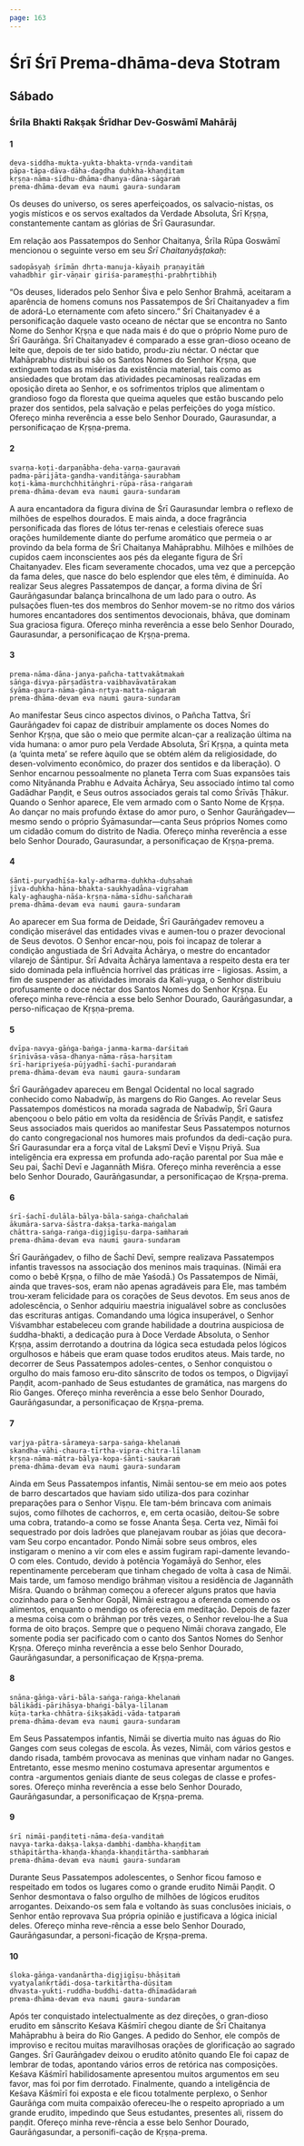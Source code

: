 ```yaml
---
page: 163
---
```


# Śrī Śrī Prema-dhāma-deva Stotram

## Sábado

### Śrīla Bhakti Rakṣak Śrīdhar Dev-Goswāmī Mahārāj

#### 1

    deva-siddha-mukta-yukta-bhakta-vṛnda-vanditaṁ
    pāpa-tāpa-dāva-dāha-dagdha duḥkha-khaṇḍitam
    kṛṣṇa-nāma-sīdhu-dhāma-dhanya-dāna-sāgaraṁ
    prema-dhāma-devam eva naumi gaura-sundaram

Os deuses do universo, os seres aperfeiçoados, os salvacio-nistas, os yogis místicos e os servos exaltados da Verdade Absoluta, Śrī Kṛṣṇa, constantemente cantam as glórias de Śrī Gaurasundar.

Em relação aos Passatempos do Senhor Chaitanya, Śrīla Rūpa Goswāmī mencionou o seguinte verso em seu *Śrī Chaitanyāṣṭakaḥ*:

    sadopāsyaḥ śrīmān dhṛta-manuja-kāyaiḥ praṇayitāṁ
    vahadbhir gīr-vāṇair giriśa-parameṣṭhi-prabhṛtibhiḥ

“Os deuses, liderados pelo Senhor Śiva e pelo Senhor Brahmā, aceitaram a aparência de homens comuns nos Passatempos de Śrī Chaitanyadev a fim de adorá-Lo eternamente com afeto sincero.” Śrī Chaitanyadev é a personificação daquele vasto oceano de néctar que se encontra no Santo Nome do Senhor Kṛṣṇa e que nada mais é do que o próprio Nome puro de Śrī Gaurāṅga. Śrī Chaitanyadev é comparado a esse gran-dioso oceano de leite que, depois de ter sido batido, produ-ziu néctar. O néctar que Mahāprabhu distribui são os Santos Nomes do Senhor Kṛṣṇa, que extinguem todas as misérias da existência material, tais como as ansiedades que brotam das atividades pecaminosas realizadas em oposição direta ao Senhor, e os sofrimentos triplos que alimentam o grandioso fogo da floresta que queima aqueles que estão buscando pelo prazer dos sentidos, pela salvação e pelas perfeições do yoga místico. Ofereço minha reverência a esse belo Senhor Dourado, Gaurasundar, a personificaçao de Kṛṣṇa-prema.

#### 2

    svarṇa-koṭi-darpaṇābha-deha-varṇa-gauravaṁ
    padma-pārijāta-gandha-vanditāṅga-saurabham
    koṭi-kāma-murchchhitāṅghri-rūpa-rāsa-raṅgaraṁ
    prema-dhāma-devam eva naumi gaura-sundaram

A aura encantadora da figura divina de Śrī Gaurasundar lembra o reflexo de milhões de espelhos dourados. E mais ainda, a doce fragrância personificada das flores de lótus ter-renas e celestiais oferece suas orações humildemente diante do perfume aromático que permeia o ar provindo da bela forma de Śrī Chaitanya Mahāprabhu. Milhões e milhões de cupidos caem inconscientes aos pés da elegante figura de Śrī Chaitanyadev. Eles ficam severamente chocados, uma vez que a percepção da fama deles, que nasce do belo esplendor que eles têm, é diminuída. Ao realizar Seus alegres Passatempos de dançar, a forma divina de Śrī Gaurāṅgasundar balança brincalhona de um lado para o outro. As pulsações fluen-tes dos membros do Senhor movem-se no ritmo dos vários humores encantadores dos sentimentos devocionais, bhāva, que dominam Sua graciosa figura. Ofereço minha reverência a esse belo Senhor Dourado, Gaurasundar, a personificaçao de Kṛṣṇa-prema.

#### 3

    prema-nāma-dāna-janya-pañcha-tattvakātmakaṁ
    sāṅga-divya-pārṣadāstra-vaibhavāvatārakam
    śyāma-gaura-nāma-gāna-nṛtya-matta-nāgaraṁ
    prema-dhāma-devam eva naumi gaura-sundaram

Ao manifestar Seus cinco aspectos divinos, o Pañcha Tattva, Śrī Gaurāṅgadev foi capaz de distribuir amplamente os doces Nomes do Senhor Kṛṣṇa, que são o meio que permite alcan-çar a realização última na vida humana: o amor puro pela Verdade Absoluta, Śrī Kṛṣṇa, a quinta meta (a ‘quinta meta’ se refere àquilo que se obtém além da religiosidade, do desen-volvimento econômico, do prazer dos sentidos e da liberação). O Senhor encarnou pessoalmente no planeta Terra com Suas expansões tais como Nityānanda Prabhu e Advaita Āchārya, Seu associado íntimo tal como Gadādhar Paṇḍit, e Seus outros associados gerais tal como Śrīvās Ṭhākur. Quando o Senhor aparece, Ele vem armado com o Santo Nome de Kṛṣṇa. Ao dançar no mais profundo êxtase do amor puro, o Senhor Gaurāṅgadev—mesmo sendo o próprio Śyāmasundar—canta Seus próprios Nomes como um cidadão comum do distrito de Nadia. Ofereço minha reverência a esse belo Senhor Dourado, Gaurasundar, a personificaçao de Kṛṣṇa-prema.

#### 4

    śānti-puryadhīśa-kaly-adharma-duḥkha-duḥsahaṁ
    jīva-duḥkha-hāna-bhakta-saukhyadāna-vigraham
    kaly-aghaugha-nāśa-kṛṣṇa-nāma-sīdhu-sañcharaṁ
    prema-dhāma-devam eva naumi gaura-sundaram

Ao aparecer em Sua forma de Deidade, Śrī Gaurāṅgadev removeu a condição miserável das entidades vivas e aumen-tou o prazer devocional de Seus devotos. O Senhor encar-nou, pois foi incapaz de tolerar a condição angustiada de Śrī Advaita Āchārya, o mestre do encantador vilarejo de Śāntipur. Śrī Advaita Āchārya lamentava a respeito desta era ter sido dominada pela influência horrível das práticas irre - ligiosas. Assim, a fim de suspender as atividades imorais da Kali-yuga, o Senhor distribuiu profusamente o doce néctar dos Santos Nomes do Senhor Kṛṣṇa. Eu ofereço minha reve-rência a esse belo Senhor Dourado, Gaurāṅgasundar, a perso-nificaçao de Kṛṣṇa-prema.

#### 5

    dvīpa-navya-gāṅga-baṅga-janma-karma-darśitaṁ
    śrīnivāsa-vāsa-dhanya-nāma-rāsa-harṣitam
    śrī-haripriyeśa-pūjyadhī-śachī-purandaraṁ
    prema-dhāma-devam eva naumi gaura-sundaram

Śrī Gaurāṅgadev apareceu em Bengal Ocidental no local sagrado conhecido como Nabadwīp, às margens do Rio Ganges. Ao revelar Seus Passatempos domésticos na morada sagrada de Nabadwīp, Śrī Gaura abençoou o belo pátio em volta da residência de Śrīvās Paṇḍit, e satisfez Seus associados mais queridos ao manifestar Seus Passatempos noturnos do canto congregacional nos humores mais profundos da dedi-cação pura. Śrī Gaurasundar era a força vital de Lakṣmī Devī e Viṣṇu Priyā. Sua inteligência era expressa em profunda ado-ração parental por Sua mãe e Seu pai, Śachī Devī e Jagannāth Miśra. Ofereço minha reverência a esse belo Senhor Dourado, Gaurāṅgasundar, a personificaçao de Kṛṣṇa-prema.

#### 6

    śrī-śachī-dulāla-bālya-bāla-saṅga-chañchalaṁ
    ākumāra-sarva-śāstra-dakṣa-tarka-maṅgalam
    chāttra-saṅga-raṅga-digjigīṣu-darpa-saṁharaṁ
    prema-dhāma-devam eva naumi gaura-sundaram

Śrī Gaurāṅgadev, o filho de Śachī Devī, sempre realizava Passatempos infantis travessos na associação dos meninos mais traquinas. (Nimāi era como o bebê Kṛṣṇa, o filho de mãe Yaśodā.) Os Passatempos de Nimāi, ainda que traves-sos, eram não apenas agradáveis para Ele, mas também trou-xeram felicidade para os corações de Seus devotos. Em seus anos de adolescência, o Senhor adquiriu maestria inigualável sobre as conclusões das escrituras antigas. Comandando uma lógica insuperável, o Senhor Viśvambhar estabeleceu com grande habilidade a doutrina auspiciosa de śuddha-bhakti, a dedicação pura à Doce Verdade Absoluta, o Senhor Kṛṣṇa, assim derrotando a doutrina da lógica seca estudada pelos lógicos orgulhosos e hábeis que eram quase todos eruditos ateus. Mais tarde, no decorrer de Seus Passatempos adoles-centes, o Senhor conquistou o orgulho do mais famoso eru-dito sânscrito de todos os tempos, o Digvijayī Paṇḍit, acom-panhado de Seus estudantes de gramática, nas margens do Rio Ganges. Ofereço minha reverência a esse belo Senhor Dourado, Gaurāṅgasundar, a personificaçao de Kṛṣṇa-prema.

#### 7

    varjya-pātra-sārameya-sarpa-saṅga-khelanaṁ
    skandha-vāhi-chaura-tīrtha-vipra-chitra-līlanam
    kṛṣṇa-nāma-mātra-bālya-kopa-śānti-saukaraṁ
    prema-dhāma-devam eva naumi gaura-sundaram

Ainda em Seus Passatempos infantis, Nimāi sentou-se em meio aos potes de barro descartados que haviam sido utiliza-dos para cozinhar preparações para o Senhor Viṣṇu. Ele tam-bém brincava com animais sujos, como filhotes de cachorros, e, em certa ocasião, deitou-Se sobre uma cobra, tratando-a como se fosse Ananta Śeṣa. Certa vez, Nimāi foi sequestrado por dois ladrões que planejavam roubar as jóias que decora-vam Seu corpo encantador. Pondo Nimāi sobre seus ombros, eles instigaram o menino a vir com eles e assim fugiram rapi-damente levando-O com eles. Contudo, devido à potência Yogamāyā do Senhor, eles repentinamente perceberam que tinham chegado de volta à casa de Nimāi. Mais tarde, um famoso mendigo brāhmaṇ visitou a residência de Jagannāth Miśra. Quando o brāhmaṇ começou a oferecer alguns pratos que havia cozinhado para o Senhor Gopāl, Nimāi estragou a oferenda comendo os alimentos, enquanto o mendigo os oferecia em meditação. Depois de fazer a mesma coisa com o brāhmaṇ por três vezes, o Senhor revelou-lhe a Sua forma de oito braços. Sempre que o pequeno Nimāi chorava zangado, Ele somente podia ser pacificado com o canto dos Santos Nomes do Senhor Kṛṣṇa. Ofereço minha reverência a esse belo Senhor Dourado, Gaurāṅgasundar, a personificaçao de Kṛṣṇa-prema.

#### 8

    snāna-gāṅga-vāri-bāla-saṅga-raṅga-khelanaṁ
    bālikādi-pārihāsya-bhaṅgi-bālya-līlanam
    kūṭa-tarka-chhātra-śikṣakādi-vāda-tatparaṁ
    prema-dhāma-devam eva naumi gaura-sundaram

Em Seus Passatempos infantis, Nimāi se divertia muito nas águas do Rio Ganges com seus colegas de escola. Às vezes, Nimāi, com vários gestos e dando risada, também provocava as meninas que vinham nadar no Ganges. Entretanto, esse mesmo menino costumava apresentar argumentos e contra -argumentos geniais diante de seus colegas de classe e profes-sores. Ofereço minha reverência a esse belo Senhor Dourado, Gaurāṅgasundar, a personificaçao de Kṛṣṇa-prema.

#### 9

    śrī nimāi-paṇḍiteti-nāma-deśa-vanditaṁ
    navya-tarka-dakṣa-lakṣa-dambhi-dambha-khaṇḍitam
    sthāpitārtha-khaṇḍa-khaṇḍa-khaṇḍitārtha-sambharaṁ
    prema-dhāma-devam eva naumi gaura-sundaram

Durante Seus Passatempos adolescentes, o Senhor ficou famoso e respeitado em todos os lugares como o grande erudito Nimāi Paṇḍit. O Senhor desmontava o falso orgulho de milhões de lógicos eruditos arrogantes. Deixando-os sem fala e voltando às suas conclusões iniciais, o Senhor então reprovava Sua própria opinião e justificava a lógica inicial deles. Ofereço minha reve-rência a esse belo Senhor Dourado, Gaurāṅgasundar, a personi-ficação de Kṛṣṇa-prema.

#### 10

    śloka-gāṅga-vandanārtha-digjigīṣu-bhāṣitaṁ
    vyatyalaṅkṛtādi-doṣa-tarkitārtha-dūṣitam
    dhvasta-yukti-ruddha-buddhi-datta-dhīmadādaraṁ
    prema-dhāma-devam eva naumi gaura-sundaram

Após ter conquistado intelectualmente as dez direções, o gran-dioso erudito em sânscrito Keśava Kāśmīrī chegou diante de Śrī Chaitanya Mahāprabhu à beira do Rio Ganges. A pedido do Senhor, ele compôs de improviso e recitou muitas maravilhosas orações de glorificação ao sagrado Ganges. Śrī Gaurāṅgadev deixou o erudito atônito quando Ele foi capaz de lembrar de todas, apontando vários erros de retórica nas composições. Keśava Kāśmīrī habilidosamente apresentou muitos argumentos em seu favor, mas foi por fim derrotado. Finalmente, quando a inteligência de Keśava Kāśmīrī foi exposta e ele ficou totalmente perplexo, o Senhor Gaurāṅga com muita compaixão ofereceu-lhe o respeito apropriado a um grande erudito, impedindo que Seus estudantes, presentes ali, rissem do paṇḍit. Ofereço minha reve-rência a esse belo Senhor Dourado, Gaurāṅgasundar, a personifi-cação de Kṛṣṇa-prema.

